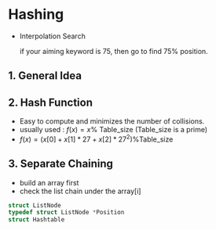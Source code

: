 # Hashing

+ Interpolation Search

  if your aiming keyword is 75, then go to find 75% position.

## 1. General Idea

## 2. Hash Function

+ Easy to compute and minimizes the number of collisions.
+ usually used : $f(x)=x$% Table_size (Table_size is a prime)
+ $f(x)=(x[0]+x[1]*27+x[2]*27^2)$​%Table_size

## 3. Separate Chaining

+ build an array first
+ check the list chain under the array[i]

```c
struct ListNode
typedef struct ListNode *Position
struct Hashtable
```

